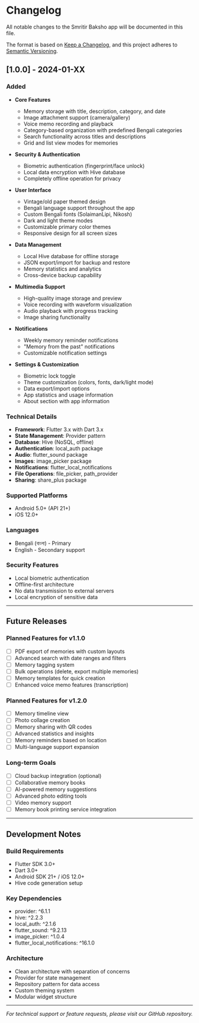 # Changelog

All notable changes to the Smritir Baksho app will be documented in this file.

The format is based on [Keep a Changelog](https://keepachangelog.com/en/1.0.0/),
and this project adheres to [Semantic Versioning](https://semver.org/spec/v2.0.0.html).

## [1.0.0] - 2024-01-XX

### Added
- **Core Features**
  - Memory storage with title, description, category, and date
  - Image attachment support (camera/gallery)
  - Voice memo recording and playback
  - Category-based organization with predefined Bengali categories
  - Search functionality across titles and descriptions
  - Grid and list view modes for memories

- **Security & Authentication**
  - Biometric authentication (fingerprint/face unlock)
  - Local data encryption with Hive database
  - Completely offline operation for privacy

- **User Interface**
  - Vintage/old paper themed design
  - Bengali language support throughout the app
  - Custom Bengali fonts (SolaimanLipi, Nikosh)
  - Dark and light theme modes
  - Customizable primary color themes
  - Responsive design for all screen sizes

- **Data Management**
  - Local Hive database for offline storage
  - JSON export/import for backup and restore
  - Memory statistics and analytics
  - Cross-device backup capability

- **Multimedia Support**
  - High-quality image storage and preview
  - Voice recording with waveform visualization
  - Audio playback with progress tracking
  - Image sharing functionality

- **Notifications**
  - Weekly memory reminder notifications
  - "Memory from the past" notifications
  - Customizable notification settings

- **Settings & Customization**
  - Biometric lock toggle
  - Theme customization (colors, fonts, dark/light mode)
  - Data export/import options
  - App statistics and usage information
  - About section with app information

### Technical Details
- **Framework**: Flutter 3.x with Dart 3.x
- **State Management**: Provider pattern
- **Database**: Hive (NoSQL, offline)
- **Authentication**: local_auth package
- **Audio**: flutter_sound package
- **Images**: image_picker package
- **Notifications**: flutter_local_notifications
- **File Operations**: file_picker, path_provider
- **Sharing**: share_plus package

### Supported Platforms
- Android 5.0+ (API 21+)
- iOS 12.0+

### Languages
- Bengali (বাংলা) - Primary
- English - Secondary support

### Security Features
- Local biometric authentication
- Offline-first architecture
- No data transmission to external servers
- Local encryption of sensitive data

---

## Future Releases

### Planned Features for v1.1.0
- [ ] PDF export of memories with custom layouts
- [ ] Advanced search with date ranges and filters
- [ ] Memory tagging system
- [ ] Bulk operations (delete, export multiple memories)
- [ ] Memory templates for quick creation
- [ ] Enhanced voice memo features (transcription)

### Planned Features for v1.2.0
- [ ] Memory timeline view
- [ ] Photo collage creation
- [ ] Memory sharing with QR codes
- [ ] Advanced statistics and insights
- [ ] Memory reminders based on location
- [ ] Multi-language support expansion

### Long-term Goals
- [ ] Cloud backup integration (optional)
- [ ] Collaborative memory books
- [ ] AI-powered memory suggestions
- [ ] Advanced photo editing tools
- [ ] Video memory support
- [ ] Memory book printing service integration

---

## Development Notes

### Build Requirements
- Flutter SDK 3.0+
- Dart 3.0+
- Android SDK 21+ / iOS 12.0+
- Hive code generation setup

### Key Dependencies
- provider: ^6.1.1
- hive: ^2.2.3
- local_auth: ^2.1.6
- flutter_sound: ^9.2.13
- image_picker: ^1.0.4
- flutter_local_notifications: ^16.1.0

### Architecture
- Clean architecture with separation of concerns
- Provider for state management
- Repository pattern for data access
- Custom theming system
- Modular widget structure

---

*For technical support or feature requests, please visit our GitHub repository.*

